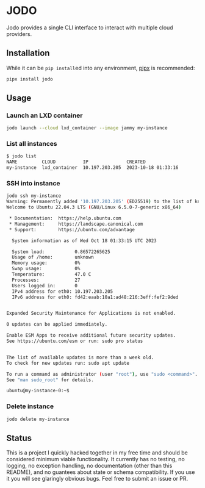 # JODO

Jodo provides a single CLI interface to interact with multiple cloud providers.

## Installation

While it can be `pip install`ed into any environment, [pipx](https://pypa.github.io/pipx/) is recommended:

```bash
pipx install jodo
```

## Usage

### Launch an LXD container

```bash
jodo launch --cloud lxd_container --image jammy my-instance
```

### List all instances

```bash
$ jodo list
NAME         CLOUD          IP              CREATED
my-instance  lxd_container  10.197.203.205  2023-10-18 01:33:16
```

### SSH into instance

```bash
jodo ssh my-instance
Warning: Permanently added '10.197.203.205' (ED25519) to the list of known hosts.
Welcome to Ubuntu 22.04.3 LTS (GNU/Linux 6.5.0-7-generic x86_64)

 * Documentation:  https://help.ubuntu.com
 * Management:     https://landscape.canonical.com
 * Support:        https://ubuntu.com/advantage

  System information as of Wed Oct 18 01:33:15 UTC 2023

  System load:           0.86572265625
  Usage of /home:        unknown
  Memory usage:          0%
  Swap usage:            0%
  Temperature:           47.0 C
  Processes:             27
  Users logged in:       0
  IPv4 address for eth0: 10.197.203.205
  IPv6 address for eth0: fd42:eaab:10a1:ad48:216:3eff:fef2:9ded


Expanded Security Maintenance for Applications is not enabled.

0 updates can be applied immediately.

Enable ESM Apps to receive additional future security updates.
See https://ubuntu.com/esm or run: sudo pro status


The list of available updates is more than a week old.
To check for new updates run: sudo apt update

To run a command as administrator (user "root"), use "sudo <command>".
See "man sudo_root" for details.

ubuntu@my-instance-0:~$
```

### Delete instance

```bash
jodo delete my-instance
```

## Status

This is a project I quickly hacked together in my free time and should be considered minimum viable functionality. It currently has no testing, no logging, no exception handling, no documentation (other than this README), and no guantees about state or schema compatibility. If you use it you will see glaringly obvious bugs. Feel free to submit an issue or PR.

